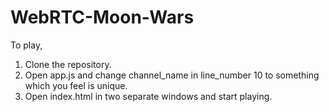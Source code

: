 # WebRTC-Moon-Wars


To play,
1. Clone the repository.
2. Open app.js and change channel_name in line_number 10 to something which you feel is unique.
3. Open index.html in two separate windows and start playing.

